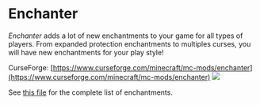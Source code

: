 # Enchanter
*Enchanter* adds a lot of new enchantments to your game for all types of players. From expanded protection enchantments to multiples curses, you will have new enchantments for your play style!

CurseForge: [https://www.curseforge.com/minecraft/mc-mods/enchanter](https://www.curseforge.com/minecraft/mc-mods/enchanter)
[![](http://cf.way2muchnoise.eu/full_enchanter_downloads.svg)](https://minecraft.curseforge.com/projects/enchanter)

See [this file](https://github.com/Goldorion/Enchanter/blob/1.19.x/ENCHANTMENTS.md) for the complete list of enchantments.